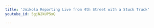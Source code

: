 ```yaml
---
title: 'Jmikola Reporting Live from 4th Street with a Stuck Truck'
youtube_id: 5gjN2kUP5xQ

---
```

